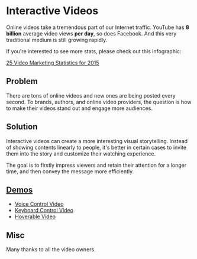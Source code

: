 # Interactive Videos

Online videos take a tremendous part of our Internet traffic. YouTube has **8 billion** average video views **per day**, so does Facebook. And this very traditional medium is still growing rapidly.

If you're interested to see more stats, please check out this infographic:

[25 Video Marketing Statistics for 2015][4bc45b20]

## Problem

There are tons of online videos and new ones are being posted every second. To brands, authors, and online video providers, the question is how to make their videos stand out and engage more audiences.

## Solution

Interactive videos can create a more interesting visual storytelling. Instead of showing contents linearly to people, it's better in certain cases to invite them into the story and customize their watching experience.

The goal is to firstly impress viewers and retain their attention for a longer time, and then convey the message more efficiently.

## [Demos][534a418f]

- [Voice Control Video][e4e51171]
- [Keyboard Control Video][877d8503]
- [Hoverable Video][4524d074]

## Misc

Many thanks to all the video owners.

[534a418f]: http://xia-du.github.io/upp-video/ "demos"
[4bc45b20]: http://blog.hubspot.com/marketing/video-marketing-statistics "Online Video Infographic"
[877d8503]: http://xia-du.github.io/upp-video/keypress.html "keyboard control video"
[e4e51171]: http://xia-du.github.io/upp-video/voice.html "voice control video"
[4524d074]: http://xia-du.github.io/upp-video/hover.html "hoverable video"
